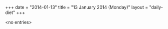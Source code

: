+++
date = "2014-01-13"
title = "13 January 2014 (Monday)"
layout = "daily-diet"
+++


\<no entries\>
